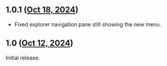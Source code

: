 ## 1.0.1 ([Oct 18, 2024](https://github.com/ramensoftware/windhawk-mods/blob/c8eadfbaf090fe07d59e1bc6f599654d14aab3a8/mods/explorer-context-menu-classic.wh.cpp))

* Fixed explorer navigation pane still showing the new menu.

## 1.0 ([Oct 12, 2024](https://github.com/ramensoftware/windhawk-mods/blob/2f13948e7bb608a46585e61523aebc0c9a283b20/mods/explorer-context-menu-classic.wh.cpp))

Initial release.
